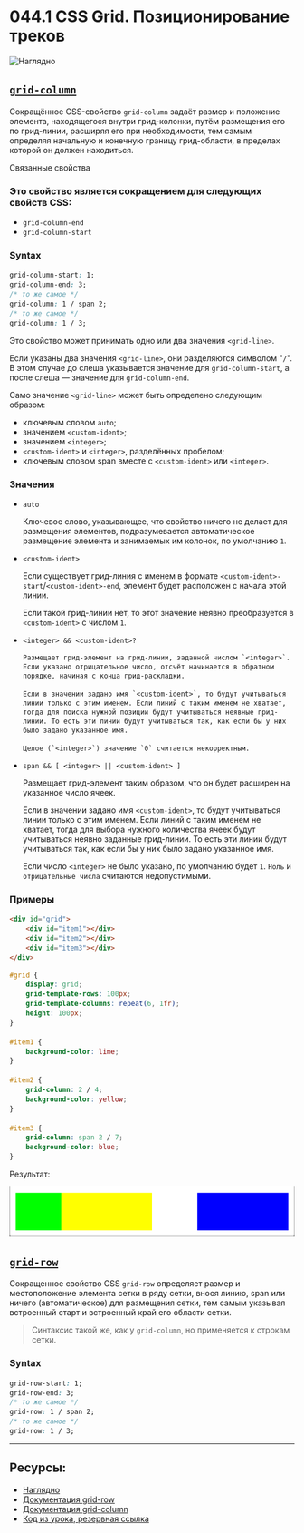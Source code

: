 # 044.1 CSS Grid. Позиционирование треков

![Наглядно](https://miro.medium.com/v2/resize:fit:1200/1*il92clGa2OGGpEnkBmRYmQ.jpeg)

## [`grid-column`](https://developer.mozilla.org/en-US/docs/Web/CSS/grid-column)

Сокращённое CSS-свойство `grid-column` задаёт размер и положение элемента, находящегося внутри грид-колонки, путём размещения его по грид-линии, расширяя его при необходимости, тем самым определяя начальную и конечную границу грид-области, в пределах которой он должен находиться.

Связанные свойства

### Это свойство является сокращением для следующих свойств CSS:

- `grid-column-end`
- `grid-column-start`

### Syntax

```css
grid-column-start: 1;
grid-column-end: 3;
/* то же самое */
grid-column: 1 / span 2;
/* то же самое */
grid-column: 1 / 3;
```

Это свойство может принимать одно или два значения `<grid-line>`.

Если указаны два значения `<grid-line>`, они разделяются символом "`/`". В этом случае до слеша указывается значение для `grid-column-start`, а после слеша — значение для `grid-column-end`.

Само значение `<grid-line>` может быть определено следующим образом:

- ключевым словом `auto`;
- значением `<custom-ident>`;
- значением `<integer>`;
- `<custom-ident>` и `<integer>`, разделённых пробелом;
- ключевым словом span вместе с `<custom-ident>` или `<integer>`.

### Значения

- `auto`

  Ключевое слово, указывающее, что свойство ничего не делает для размещения элементов, подразумевается автоматическое размещение элемента и занимаемых им колонок, по умолчанию `1`.

- `<custom-ident>`

  Если существует грид-линия с именем в формате `<custom-ident>-start`/`<custom-ident>-end`, элемент будет расположен с начала этой линии.

  Если такой грид-линии нет, то этот значение неявно преобразуется в `<custom-ident>` с числом `1`.

- `<integer> && <custom-ident>?`

      Размещает грид-элемент на грид-линии, заданной числом `<integer>`. Если указано отрицательное число, отсчёт начинается в обратном порядке, начиная с конца грид-раскладки.

      Если в значении задано имя `<custom-ident>`, то будут учитываться линии только с этим именем. Если линий с таким именем не хватает, тогда для поиска нужной позиции будут учитываться неявные грид-линии. То есть эти линии будут учитываться так, как если бы у них было задано указанное имя.

      Целое (`<integer>`) значение `0` считается некорректным.

- `span && [ <integer> || <custom-ident> ]`

  Размещает грид-элемент таким образом, что он будет расширен на указанное число ячеек.

  Если в значении задано имя `<custom-ident>`, то будут учитываться линии только с этим именем. Если линий с таким именем не хватает, тогда для выбора нужного количества ячеек будут учитываться неявно заданные грид-линии. То есть эти линии будут учитываться так, как если бы у них было задано указанное имя.

  Если число `<integer>` не было указано, по умолчанию будет `1`. `Ноль` и `отрицательные числа` считаются недопустимыми.

### Примеры

```html
<div id="grid">
	<div id="item1"></div>
	<div id="item2"></div>
	<div id="item3"></div>
</div>
```

```css
#grid {
	display: grid;
	grid-template-rows: 100px;
	grid-template-columns: repeat(6, 1fr);
	height: 100px;
}

#item1 {
	background-color: lime;
}

#item2 {
	grid-column: 2 / 4;
	background-color: yellow;
}

#item3 {
	grid-column: span 2 / 7;
	background-color: blue;
}
```

Результат:

![Результат](044.1.image.png)

## [`grid-row`](https://developer.mozilla.org/en-US/docs/Web/CSS/grid-row)

Сокращенное свойство CSS `grid-row` определяет размер и местоположение элемента сетки в ряду сетки, внося линию, span или ничего (автоматическое) для размещения сетки, тем самым указывая встроенный старт и встроенный край его области сетки.

> Синтаксис такой же, как у `grid-column`, но применяется к строкам сетки.

### Syntax

```css
grid-row-start: 1;
grid-row-end: 3;
/* то же самое */
grid-row: 1 / span 2;
/* то же самое */
grid-row: 1 / 3;
```

<hr>

## Ресурсы:

- [Наглядно](https://miro.medium.com/v2/resize:fit:1200/1*il92clGa2OGGpEnkBmRYmQ.jpeg)
- [Документация grid-row](https://developer.mozilla.org/en-US/docs/Web/CSS/grid-row)
- [Документация grid-column](https://developer.mozilla.org/en-US/docs/Web/CSS/grid-column)
- [Код из урока, резервная ссылка](https://drive.google.com/file/d/1FyWfurYeJv4ndi34BFn67s-Db6NO0_FA/view?usp=sharing)
